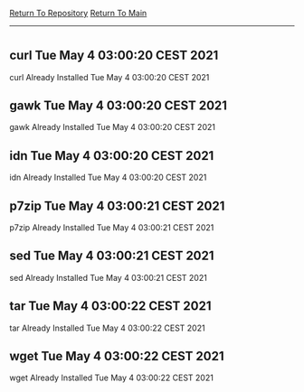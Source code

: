 [Return To Repository](https://github.com/bast69/piholeparser/)
[Return To Main](https://github.com/bast69/piholeparser/blob/master/RecentRunLogs/Mainlog.md)
____________________________________
# 
## curl Tue May  4 03:00:20 CEST 2021
curl Already Installed Tue May  4 03:00:20 CEST 2021
## gawk Tue May  4 03:00:20 CEST 2021
gawk Already Installed Tue May  4 03:00:20 CEST 2021
## idn Tue May  4 03:00:20 CEST 2021
idn Already Installed Tue May  4 03:00:20 CEST 2021
## p7zip Tue May  4 03:00:21 CEST 2021
p7zip Already Installed Tue May  4 03:00:21 CEST 2021
## sed Tue May  4 03:00:21 CEST 2021
sed Already Installed Tue May  4 03:00:21 CEST 2021
## tar Tue May  4 03:00:22 CEST 2021
tar Already Installed Tue May  4 03:00:22 CEST 2021
## wget Tue May  4 03:00:22 CEST 2021
wget Already Installed Tue May  4 03:00:22 CEST 2021

